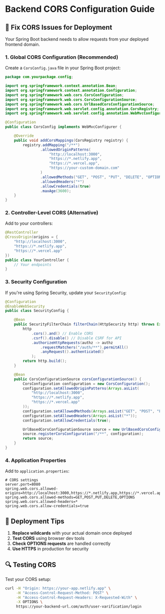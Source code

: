 # Backend CORS Configuration Guide

## 🔧 Fix CORS Issues for Deployment

Your Spring Boot backend needs to allow requests from your deployed frontend domain.

### 1. Global CORS Configuration (Recommended)

Create a `CorsConfig.java` file in your Spring Boot project:

```java
package com.yourpackage.config;

import org.springframework.context.annotation.Bean;
import org.springframework.context.annotation.Configuration;
import org.springframework.web.cors.CorsConfiguration;
import org.springframework.web.cors.CorsConfigurationSource;
import org.springframework.web.cors.UrlBasedCorsConfigurationSource;
import org.springframework.web.servlet.config.annotation.CorsRegistry;
import org.springframework.web.servlet.config.annotation.WebMvcConfigurer;

@Configuration
public class CorsConfig implements WebMvcConfigurer {

    @Override
    public void addCorsMappings(CorsRegistry registry) {
        registry.addMapping("/**")
                .allowedOriginPatterns(
                    "http://localhost:3000",
                    "https://*.netlify.app",
                    "https://*.vercel.app",
                    "https://your-custom-domain.com"
                )
                .allowedMethods("GET", "POST", "PUT", "DELETE", "OPTIONS")
                .allowedHeaders("*")
                .allowCredentials(true)
                .maxAge(3600);
    }
}
```

### 2. Controller-Level CORS (Alternative)

Add to your controllers:

```java
@RestController
@CrossOrigin(origins = {
    "http://localhost:3000",
    "https://*.netlify.app",
    "https://*.vercel.app"
})
public class YourController {
    // Your endpoints
}
```

### 3. Security Configuration

If you're using Spring Security, update your `SecurityConfig`:

```java
@Configuration
@EnableWebSecurity
public class SecurityConfig {

    @Bean
    public SecurityFilterChain filterChain(HttpSecurity http) throws Exception {
        http
            .cors().and() // Enable CORS
            .csrf().disable() // Disable CSRF for API
            .authorizeHttpRequests(authz -> authz
                .requestMatchers("/auth/**").permitAll()
                .anyRequest().authenticated()
            );
        return http.build();
    }

    @Bean
    public CorsConfigurationSource corsConfigurationSource() {
        CorsConfiguration configuration = new CorsConfiguration();
        configuration.setAllowedOriginPatterns(Arrays.asList(
            "http://localhost:3000",
            "https://*.netlify.app",
            "https://*.vercel.app"
        ));
        configuration.setAllowedMethods(Arrays.asList("GET", "POST", "PUT", "DELETE", "OPTIONS"));
        configuration.setAllowedHeaders(Arrays.asList("*"));
        configuration.setAllowCredentials(true);

        UrlBasedCorsConfigurationSource source = new UrlBasedCorsConfigurationSource();
        source.registerCorsConfiguration("/**", configuration);
        return source;
    }
}
```

### 4. Application Properties

Add to `application.properties`:

```properties
# CORS settings
server.port=8080
spring.web.cors.allowed-origins=http://localhost:3000,https://*.netlify.app,https://*.vercel.app
spring.web.cors.allowed-methods=GET,POST,PUT,DELETE,OPTIONS
spring.web.cors.allowed-headers=*
spring.web.cors.allow-credentials=true
```

## 🚀 Deployment Tips

1. **Replace wildcards** with your actual domain once deployed
2. **Test CORS** using browser dev tools
3. **Check OPTIONS requests** are handled correctly
4. **Use HTTPS** in production for security

## 🔍 Testing CORS

Test your CORS setup:

```bash
curl -H "Origin: https://your-app.netlify.app" \
     -H "Access-Control-Request-Method: POST" \
     -H "Access-Control-Request-Headers: X-Requested-With" \
     -X OPTIONS \
     https://your-backend-url.com/auth/user-varification/login
```
